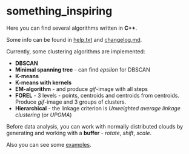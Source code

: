 # something_inspiring

Here you can find several algorithms written in **C++**.

Some info can be found in [help.txt](help.txt) and [changelog.md](logs/changelog.md).

Currently, some clustering algorithms are implemented:

* **DBSCAN**
* **Minimal spanning tree** - can find *epsilon* for DBSCAN
* **K-means**
* **K-means with kernels**
* **EM-algorithm** - and produce *gif*-image with all steps
* **FOREL** - 3 levels - points, centroids and centroids from centroids. Produce *gif*-image and 3 groups of clusters.
* **Hierarchical** - the linkage criterion is *Unweighted average linkage clustering* (or *UPGMA*)

Before data analysis, you can work with normally distributed clouds by generating and working with a **buffer** - *rotate*, *shift*, *scale*.

Also you can see some [examples](data/examples).
